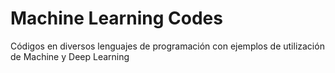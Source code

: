 # Machine Learning Codes
Códigos en diversos lenguajes de programación con ejemplos de utilización de Machine y Deep Learning

